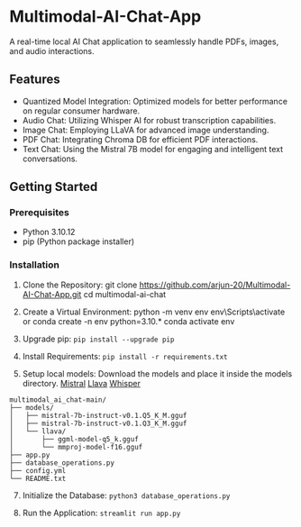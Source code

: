 # Multimodal-AI-Chat-App
A real-time local AI Chat application to seamlessly handle PDFs, images, and audio interactions.
## Features

- Quantized Model Integration: Optimized models for better performance on regular consumer hardware.
- Audio Chat: Utilizing Whisper AI for robust transcription capabilities.
- Image Chat: Employing LLaVA for advanced image understanding.
- PDF Chat: Integrating Chroma DB for efficient PDF interactions.
- Text Chat: Using the Mistral 7B model for engaging and intelligent text conversations.

## Getting Started

### Prerequisites

- Python 3.10.12
- pip (Python package installer)

### Installation

1. Clone the Repository:
     git clone https://github.com/arjun-20/Multimodal-AI-Chat-App.git
    cd multimodal-ai-chat

2. Create a Virtual Environment:
    python -m venv env
    env\Scripts\activate
    or
   conda create -n env python=3.10.*
   conda activate env
    
4. Upgrade pip: ``` pip install --upgrade pip ```

5. Install Requirements: ``` pip install -r requirements.txt ```

6. Setup local models: Download the models and place it inside the models directory.
      [Mistral](https://huggingface.co/TheBloke/Mistral-7B-Instruct-v0.1-GGUF)
      [Llava](https://huggingface.co/mys/ggml_llava-v1.5-7b/tree/main)
      [Whisper](https://huggingface.co/collections/openai/whisper-release-6501bba2cf999715fd953013)
```
multimodal_ai_chat-main/
├── models/
│   ├── mistral-7b-instruct-v0.1.Q5_K_M.gguf
│   ├── mistral-7b-instruct-v0.1.Q3_K_M.gguf
│   └── llava/
│       ├── ggml-model-q5_k.gguf
│       └── mmproj-model-f16.gguf
├── app.py
├── database_operations.py
├── config.yml
└── README.txt
```

7. Initialize the Database: ``` python3 database_operations.py ```
    
8. Run the Application: ``` streamlit run app.py ```
    
